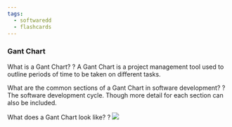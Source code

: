 ```yaml
---
tags:
  - softwaredd
  - flashcards
---
```


### Gant Chart

What is a Gant Chart?
?
A Gant Chart is a project management tool used to outline periods of time to be taken on different tasks.


What are the common sections of a Gant Chart in software development?
?
The software development cycle. Though more detail for each section can also be included.


What does a Gant Chart look like?
?
![](https://i.imgur.com/9qeIqxA.png)

